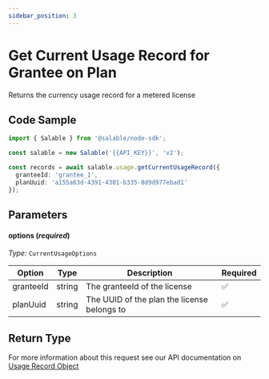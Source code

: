 ```yaml
---
sidebar_position: 3
---
```


# Get Current Usage Record for Grantee on Plan

Returns the currency usage record for a metered license

## Code Sample

```typescript
import { Salable } from '@salable/node-sdk';

const salable = new Salable('{{API_KEY}}', 'v2');

const records = await salable.usage.getCurrentUsageRecord({
  granteeId: 'grantee_1', 
  planUuid: 'a155a63d-4391-4301-b335-8d9d977ebad1'
});
```

## Parameters

#### options (_required_)

_Type:_ `CurrentUsageOptions`

| Option         | Type   | Description                                     | Required |
|----------------|--------|-------------------------------------------------|----------|
| granteeId      | string | The granteeId of the license                    | ✅        |
| planUuid       | string | The UUID of the plan the license belongs to     | ✅        |

## Return Type

For more information about this request see our API documentation on [Usage Record Object](https://docs.salable.app/api/v2#tag/Usage/operation/getCurrentLicenseUsage)
